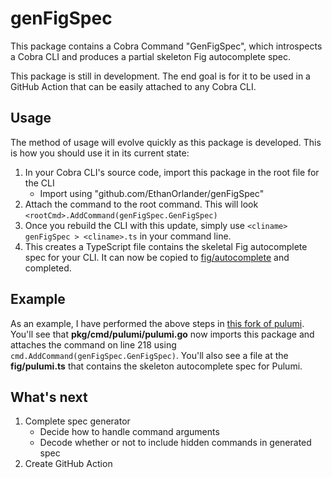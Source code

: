 # genFigSpec

This package contains a Cobra Command "GenFigSpec", which introspects a Cobra CLI and produces a partial skeleton Fig autocomplete spec.

This package is still in development. The end goal is for it to be used in a GitHub Action that can be easily attached to any Cobra CLI.

## Usage

The method of usage will evolve quickly as this package is developed. This is how you should use it in its current state:

1. In your Cobra CLI's source code, import this package in the root file for the CLI
    - Import using "github.com/EthanOrlander/genFigSpec"
2. Attach the command to the root command. This will look `<rootCmd>.AddCommand(genFigSpec.GenFigSpec)`
3. Once you rebuild the CLI with this update, simply use `<cliname> genFigSpec > <cliname>.ts` in your command line.
4. This creates a TypeScript file contains the skeletal Fig autocomplete spec for your CLI. It can now be copied to [fig/autocomplete](https://github.com/withfig/autocomplete) and completed.

## Example

As an example, I have performed the above steps in [this fork of pulumi](https://github.com/withfig/autocomplete).
You'll see that **pkg/cmd/pulumi/pulumi.go** now imports this package and attaches the command on line 218 using `cmd.AddCommand(genFigSpec.GenFigSpec)`.
You'll also see a file at the **fig/pulumi.ts** that contains the skeleton autocomplete spec for Pulumi.

## What's next

1. Complete spec generator
    - Decide how to handle command arguments
    - Decode whether or not to include hidden commands in generated spec
2. Create GitHub Action
